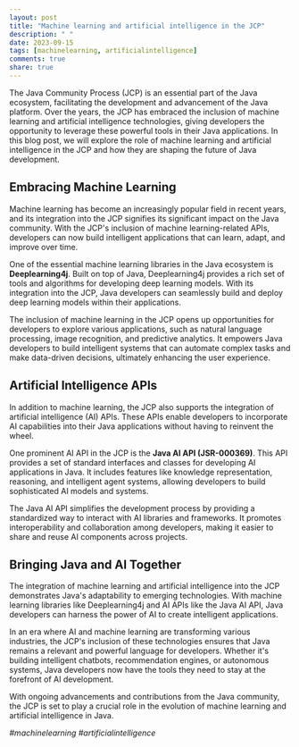 ```yaml
---
layout: post
title: "Machine learning and artificial intelligence in the JCP"
description: " "
date: 2023-09-15
tags: [machinelearning, artificialintelligence]
comments: true
share: true
---
```

 
The Java Community Process (JCP) is an essential part of the Java ecosystem, facilitating the development and advancement of the Java platform. Over the years, the JCP has embraced the inclusion of machine learning and artificial intelligence technologies, giving developers the opportunity to leverage these powerful tools in their Java applications. In this blog post, we will explore the role of machine learning and artificial intelligence in the JCP and how they are shaping the future of Java development.

## Embracing Machine Learning

Machine learning has become an increasingly popular field in recent years, and its integration into the JCP signifies its significant impact on the Java community. With the JCP's inclusion of machine learning-related APIs, developers can now build intelligent applications that can learn, adapt, and improve over time.

One of the essential machine learning libraries in the Java ecosystem is **Deeplearning4j**. Built on top of Java, Deeplearning4j provides a rich set of tools and algorithms for developing deep learning models. With its integration into the JCP, Java developers can seamlessly build and deploy deep learning models within their applications.

The inclusion of machine learning in the JCP opens up opportunities for developers to explore various applications, such as natural language processing, image recognition, and predictive analytics. It empowers Java developers to build intelligent systems that can automate complex tasks and make data-driven decisions, ultimately enhancing the user experience.

## Artificial Intelligence APIs

In addition to machine learning, the JCP also supports the integration of artificial intelligence (AI) APIs. These APIs enable developers to incorporate AI capabilities into their Java applications without having to reinvent the wheel.

One prominent AI API in the JCP is the **Java AI API (JSR-000369)**. This API provides a set of standard interfaces and classes for developing AI applications in Java. It includes features like knowledge representation, reasoning, and intelligent agent systems, allowing developers to build sophisticated AI models and systems.

The Java AI API simplifies the development process by providing a standardized way to interact with AI libraries and frameworks. It promotes interoperability and collaboration among developers, making it easier to share and reuse AI components across projects.

## Bringing Java and AI Together

The integration of machine learning and artificial intelligence into the JCP demonstrates Java's adaptability to emerging technologies. With machine learning libraries like Deeplearning4j and AI APIs like the Java AI API, Java developers can harness the power of AI to create intelligent applications.

In an era where AI and machine learning are transforming various industries, the JCP's inclusion of these technologies ensures that Java remains a relevant and powerful language for developers. Whether it's building intelligent chatbots, recommendation engines, or autonomous systems, Java developers now have the tools they need to stay at the forefront of AI development.

With ongoing advancements and contributions from the Java community, the JCP is set to play a crucial role in the evolution of machine learning and artificial intelligence in Java.

*#machinelearning #artificialintelligence*